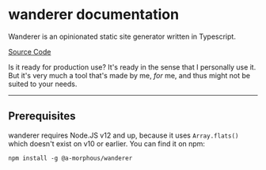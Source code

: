 # wanderer documentation

Wanderer is an opinionated static site generator written in Typescript.

[Source Code](https://github.com/a-morphous/wanderer)

Is it ready for production use? It's ready in the sense that I personally use it. But it's very much a tool that's made by me, _for_ me, and thus might not be suited to your needs.

---

## Prerequisites

wanderer requires Node.JS v12 and up, because it uses `Array.flats()` which doesn't exist on v10 or earlier. You can find it on npm:

```
npm install -g @a-morphous/wanderer
```